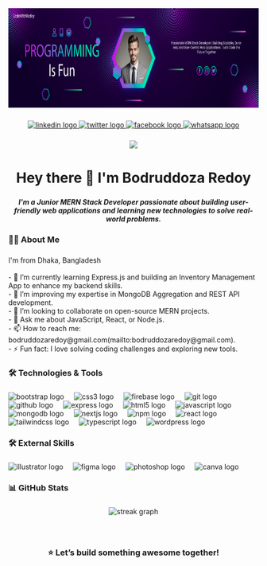 <div align="center">
  <img height="200" src="https://github.com/BodruddozaRedoy/BodruddozaRedoy/blob/main/MyGithubBanner.jpg?raw=true"  />
</div>

###

<div align="center">
  <a href="https://www.linkedin.com/in/bodruddoza-redoy-637789197/" target="_blank">
    <img src="https://img.shields.io/static/v1?message=LinkedIn&logo=linkedin&label=&color=0077B5&logoColor=white&labelColor=&style=for-the-badge" height="25" alt="linkedin logo"  />
  </a>
  <a href="https://x.com/BodruddozaRedoy" target="_blank">
    <img src="https://img.shields.io/static/v1?message=Twitter&logo=twitter&label=&color=1DA1F2&logoColor=white&labelColor=&style=for-the-badge" height="25" alt="twitter logo"  />
  </a>
  <a href="https://www.facebook.com/bodruddozaredoy" target="_blank">
    <img src="https://img.shields.io/static/v1?message=Facebook&logo=facebook&label=&color=1877F2&logoColor=white&labelColor=&style=for-the-badge" height="25" alt="facebook logo"  />
  </a>
  <a href="https://wa.me/01618514469?text=Hello%20there!%20I%27d%20like%20to%20connect%20with%20you." target="_blank">
    <img src="https://img.shields.io/static/v1?message=Whatsapp&logo=whatsapp&label=&color=25D366&logoColor=white&labelColor=&style=for-the-badge" height="25" alt="whatsapp logo"  />
  </a>
</div>

###

<div align="center">
  <img src="https://visitor-badge.laobi.icu/badge?page_id=BodruddozaRedoy.BodruddozaRedoy&"  />
</div>

###

<h1 align="center">Hey there 👋 I'm Bodruddoza Redoy</h1>

###

<h5 align="center">I'm a Junior MERN Stack Developer passionate about building user-friendly web applications and learning new technologies to solve real-world problems.</h5>

###

<h3 align="left">👩‍💻  About Me</h3>

###

<p align="left">I'm from Dhaka, Bangladesh<br><br>- 🔭  I’m currently learning Express.js and building an Inventory Management App to enhance my backend skills.<br>- 🌱 I’m improving my expertise in MongoDB Aggregation and REST API development.<br>- 👯 I’m looking to collaborate on open-source MERN projects.<br>- 💬 Ask me about JavaScript, React, or Node.js.<br>- 📫 How to reach me: bodruddozaredoy@gmail.com(mailto:bodruddozaredoy@gmail.com).<br>- ⚡ Fun fact: I love solving coding challenges and exploring new tools.</p>

###

<h3 align="left">🛠️ Technologies & Tools</h3>

###

<div align="left">
  <img src="https://cdn.jsdelivr.net/gh/devicons/devicon/icons/bootstrap/bootstrap-original.svg" height="40" alt="bootstrap logo"  />
  <img width="12" />
  <img src="https://cdn.jsdelivr.net/gh/devicons/devicon/icons/css3/css3-original.svg" height="40" alt="css3 logo"  />
  <img width="12" />
  <img src="https://cdn.jsdelivr.net/gh/devicons/devicon/icons/firebase/firebase-plain.svg" height="40" alt="firebase logo"  />
  <img width="12" />
  <img src="https://cdn.jsdelivr.net/gh/devicons/devicon/icons/git/git-original.svg" height="40" alt="git logo"  />
  <img width="12" />
  <img src="https://img.icons8.com/?size=100&id=12599&format=png&color=228BE6" height="40" alt="github logo"  />
  <img width="12" />
  <img src="https://img.icons8.com/?size=100&id=kg46nzoJrmTR&format=png&color=e8c900" height="40" alt="express logo"  />
  <img width="12" />
  <img src="https://cdn.jsdelivr.net/gh/devicons/devicon/icons/html5/html5-original.svg" height="40" alt="html5 logo"  />
  <img width="12" />
  <img src="https://cdn.jsdelivr.net/gh/devicons/devicon/icons/javascript/javascript-original.svg" height="40" alt="javascript logo"  />
  <img width="12" />
  <img src="https://cdn.jsdelivr.net/gh/devicons/devicon/icons/mongodb/mongodb-original.svg" height="40" alt="mongodb logo"  />
  <img width="12" />
  <img src="https://cdn.jsdelivr.net/gh/devicons/devicon/icons/nextjs/nextjs-original.svg" height="40" alt="nextjs logo"  />
  <img width="12" />
  <img src="https://cdn.jsdelivr.net/gh/devicons/devicon/icons/npm/npm-original-wordmark.svg" height="40" alt="npm logo"  />
  <img width="12" />
  <img src="https://cdn.jsdelivr.net/gh/devicons/devicon/icons/react/react-original.svg" height="40" alt="react logo"  />
  <img width="12" />
  <img src="https://cdn.jsdelivr.net/gh/devicons/devicon/icons/tailwindcss/tailwindcss-original-wordmark.svg" height="40" alt="tailwindcss logo"  />
  <img width="12" />
  <img src="https://cdn.jsdelivr.net/gh/devicons/devicon/icons/typescript/typescript-original.svg" height="40" alt="typescript logo"  />
  <img width="12" />
  <img src="https://cdn.jsdelivr.net/gh/devicons/devicon/icons/wordpress/wordpress-original.svg" height="40" alt="wordpress logo"  />
</div>

###

<h3 align="left">🛠️ External Skills</h3>

###

<div align="left">
  <img src="https://cdn.jsdelivr.net/gh/devicons/devicon/icons/illustrator/illustrator-plain.svg" height="40" alt="illustrator logo"  />
  <img width="12" />
  <img src="https://cdn.jsdelivr.net/gh/devicons/devicon/icons/figma/figma-original.svg" height="40" alt="figma logo"  />
  <img width="12" />
  <img src="https://cdn.jsdelivr.net/gh/devicons/devicon/icons/photoshop/photoshop-plain.svg" height="40" alt="photoshop logo"  />
  <img width="12" />
  <img src="https://cdn.jsdelivr.net/gh/devicons/devicon/icons/canva/canva-original.svg" height="40" alt="canva logo"  />
</div>

###

<h3 align="left"> 📊 GitHub Stats</h3>

###

<div align="center">
  <img src="https://streak-stats.demolab.com?user=BodruddozaRedoy&locale=en&mode=daily&theme=dark&hide_border=false&border_radius=5&order=3" height="220" alt="streak graph"  />
</div>

###

<br clear="both">

<h3 align="center">⭐️ Let’s build something awesome together!</h2>

